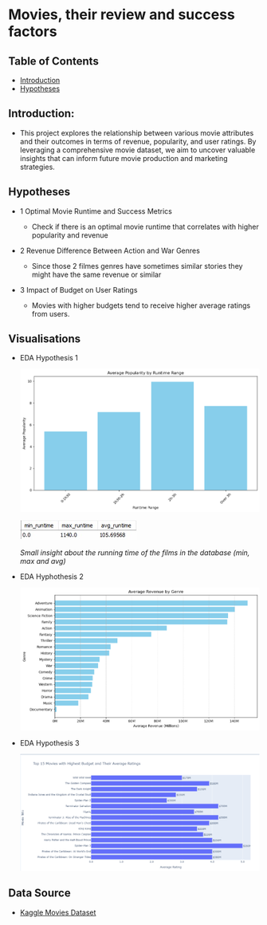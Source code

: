 # Movies, their review and success factors

## Table of Contents

- [Introduction](#Introduction)
- [Hypotheses](#Hypotheses)

## Introduction:

- This project explores the relationship between various movie attributes and their outcomes in terms of revenue, popularity, and user ratings. By leveraging a comprehensive movie dataset, we aim to uncover valuable insights that can inform future movie production and marketing strategies.


## Hypotheses

- 1 Optimal Movie Runtime and Success Metrics
    - Check if there is an optimal movie runtime that correlates with higher popularity and revenue

- 2 Revenue Difference Between Action and War Genres
    - Since those 2 filmes genres have sometimes similar stories they might have the same revenue or similar

- 3 Impact of Budget on User Ratings
    - Movies with higher budgets tend to receive higher average ratings from users.

## Visualisations

- EDA Hypothesis 1
    

    ![Data Visualization](EDA/h1.png)

    
    ![Data Visualization](EDA/avg_runtime.jpg)

    *Small insight about the running time of the films in the database (min, max and avg)*



- EDA Hyphothesis 2

    ![Data Visualization](EDA/h2.png)



- EDA Hypothesis 3

    ![Data Visualization](EDA/h3.png)



## Data Source

- [Kaggle Movies Dataset](https://www.kaggle.com/datasets/rounakbanik/the-movies-dataset?select=movies_metadata.csv)